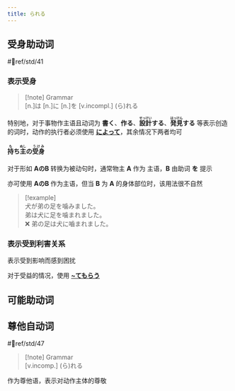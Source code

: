 ```yaml
---
title: られる
---
```

## 受身助动词

 #📖ref/std/41  

### 表示受身

> [!note] Grammar  
> [n.]は [n.]に [n.]を [v.incompl.] (ら)れる  

特别地，对于事物作主语且动词为 **書く**、**作る**、**<ruby>設<rt>せっ</rt>計<rt>けい</rt>する</ruby>**、**<ruby>発<rt>はっ</rt>見<rt>けん</rt>する</ruby>** 等表示创造的词时，动作的执行者必须使用 [**によって**](../9.sentence_pattern/よる.md#表示被动句动词主体)，其余情况下两者均可  

#### <ruby>持<rt>も</rt></ruby>ち<ruby>主<rt>ぬし</rt></ruby>の<ruby>受身<rt>うけみ</rt></ruby>

对于形如 **AのB** 转换为被动句时，通常物主 **A** 作为 主语，**B** 由助词 **を** 提示  

亦可使用 **AのB** 作为主语，但当 **B** 为 **A** 的身体部位时，该用法很不自然  

> [!example]  
> 犬が弟の足を噛みました。  
> 弟は犬に足を噛まれました。  
> ❌ 弟の足は犬に嚙まれました。  

### 表示受到利害关系

表示受到影响而感到困扰  

对于受益的情况，使用 [**~てもらう**](../6.subsidiary_verb/て+授受动词.md#表示动作的转移)  

## 可能助动词

## 尊他自动词

 #📖ref/std/47  

> [!note] Grammar  
> [v.incomp.] (ら)れる  

作为尊他语，表示对动作主体的尊敬  
